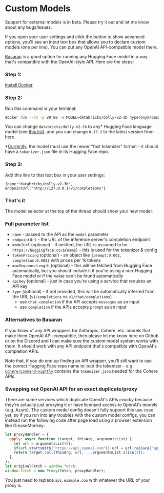 # Custom Models

Support for external models is in beta. Please try it out and let me know about any bugs/issues.

If you open your user settings and click the button to show advanced options, you'll see an input text box that allows you to declare custom models (one per line). You can put any OpenAI API-compatible model there.

[Basaran](https://github.com/hyperonym/basaran) is a good option for running any Hugging Face model in a way that's compatible with the OpenAI-style API. Here are the steps:

### Step 1:
[Install Docker](https://docs.docker.com/get-docker/)

### Step 2:
Run this command in your terminal:
```bash
docker run --rm -p 80:80 -e MODEL=databricks/dolly-v2-3b hyperonym/basaran:0.17.2
```
You can change `databricks/dolly-v2-3b` to any* Hugging Face language model (see [this list](https://huggingface.co/models?pipeline_tag=text-generation)), and you can change `0.17.2` to the latest version from [here](https://hub.docker.com/r/hyperonym/basaran/tags).

*[Currently](https://github.com/xenova/transformers.js/issues/93), the model must use the newer "fast tokenizer" format - it should have a `tokenizer.json` file in its Hugging Face repo.

### Step 3:
Add this line to that text box in your user settings:
```json5
{name:"databricks/dolly-v2-3b", endpointUrl:"http://127.0.0.1/v1/completions"}
```

### That's it

The model selector at the top of the thread should show your new model.

### Full parameter list

* `name` - passed to the API as the `model` parameter
* `endpointUrl` - the URL of the inference server's completion endpoint
* `modelUrl` (optional) - if omitted, the URL is assumed to be `https://huggingface.co/${name}` - this is used for the tokenizer & config
* `tokenPricing` (optional) - an object like `{prompt:0.002, completion:0.002}` with prices per 1k tokens
* `maxSequenceLength` (optional) - this will be fetched from Hugging Face automatically, but you should include it if you're using a non-Hugging Face model or if the value can't be found automatically
* `apiKey` (optional) - just in case you're using a service that requires an API key
* `type` (optional) - if not provided, this will be automatically inferred from the URL (`v1/completions` vs `v1/chat/completions`)
  * use `chat-completion` if the API accepts `messages` as an input
  * use `completion` if the APIs accepts `prompt` as an input


### Alternatives to Basaran

If you know of any API wrappers for Anthropic, Cohere, etc. models that make them OpenAI API-compatible, then please let me know here on Github or on the Discord and I can make sure the custom model system works with them. It should work with any API endpoint that's compatible with OpenAI's completion APIs.

Note that, if you do end up finding an API wrapper, you'll still want to use the correct Hugging Face repo name to load the tokenizer - e.g. [`Cohere/Command-nightly`](https://huggingface.co/Cohere/Command-nightly) contains the `tokenizer.json` needed for the Cohere APIs.


### Swapping out OpenAI API for an exact duplicate/proxy

There are some services which duplicate OpenAI's APIs *exactly* because they're actually just proxying it or have licensed access to OpenAI's models (e.g. Azure). The custom model config doesn't fully support this use case yet, so if you run into any troubles with the custom model configs, you can instead run the following code after page load using a browser extension like GreaseMonkey:
```js
let proxyHandler = {
  apply: async function (target, thisArg, argumentsList) {
    let url = argumentsList[0];
    if(url.startsWith("https://api.openai.com")) url = url.replace("api.openai.com", "api.example.com");
    return target.call(thisArg, url, ...argumentsList.slice(1));
  },
};
let originalFetch = window.fetch;
window.fetch = new Proxy(fetch, proxyHandler);
```
You just need to replace `api.example.com` with whatever the URL of your proxy is.
